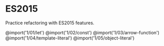 # ES2015
Practice refactoring with ES2015 features.

@import('1/01/let')
@import('1/02/const')
@import('1/03/arrow-function')
@import('1/04/template-literal')
@import('1/05/object-literal')

